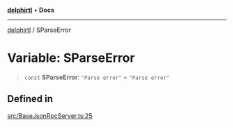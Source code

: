 [**delphirtl**](../README.md) • **Docs**

***

[delphirtl](../globals.md) / SParseError

# Variable: SParseError

> `const` **SParseError**: `"Parse error"` = `"Parse error"`

## Defined in

[src/BaseJsonRpcServer.ts:25](https://github.com/chuacw/delphirtl/blob/8ce65e250c1dfd9fa8a7bbe6d8347fa1cfdad851/src/BaseJsonRpcServer.ts#L25)
